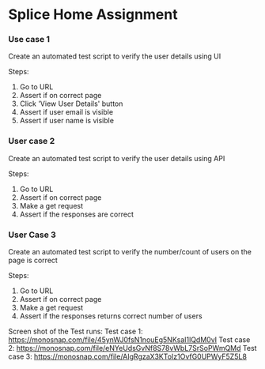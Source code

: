 # Splice Home Assignment 

### Use case 1

Create an automated test script to verify the user details using UI

Steps:
1. Go to URL
2. Assert if on correct page
3. Click 'View User Details' button
4. Assert if user email is visible
5. Assert if user name is visible

### User case 2

Create an automated test script to verify the user details using API

Steps:
1. Go to URL
2. Assert if on correct page
3. Make a get request 
4. Assert if the responses are correct


### User Case 3

Create an automated test script to verify the number/count of users on the page is correct

Steps:
1. Go to URL
2. Assert if on correct page
3. Make a get request 
4. Assert if the responses returns correct number of users


Screen shot of the Test runs:
Test case 1: https://monosnap.com/file/45ynWJ0fsN1nouEg5NKsaI1lQdM0vI
Test case 2: https://monosnap.com/file/eNYeUdsGvNf8S78vWbL7SrSoPWmQMd
Test case 3: https://monosnap.com/file/AIgRgzaX3KToIz1OvfG0UPWyF5Z5L8
